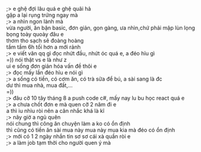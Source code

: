 ;> e ghệ đợi lâu quá e ghệ quãi hả<br>
gặp a lại rụng trứng ngay mà<br>
;> a nhìn ngon lành mà<br>
vừa người, ăn bận basic, đơn giản, gọn gàng, ưa nhìn,chứ phải mập lùn lọng bọng toày quoày đâu e<br>
thơm tho sạch sẽ đoàng hoàng<br>
tầm tầm 6h tối hơn a mới rảnh<br>
;> e viết văn qq gì đọc nhứt đầu, nhứt óc quá e, a đéo hỉu gì<br>
=)) nói thật vs e là như z<br>
ui e sống đơn giản hóa vấn đề thôi e<br>
;> đọc mấy lần đéo hỉu e nói gì<br>
;> a sống có tiền, có cơm ăn, có trà sữa để bú, a sài sang là đc<br>
dư thì mua nhà, mua đất,...<br>
=))<br>
;> đâu cỡ 10 tây tháng 8 a push code c#, mấy nay lu bu học react quá e<br>
;> a chưa chốt đơn e mà quen cỡ 2 năm đi e<br>
a thì iu nhìu ròi nên a cân nhắc khá là kĩ<br>
;> nãy giờ a ngủ quên<br>
nói chung thì công ăn chuyện làm a ko có ổn định<br>
thì cũng có tiền ăn sài mua này mua này mua kia mà đéo có ổn định<br>
;> mới có 1 2 ngày nhắn tin sơ sơ cái xà quần ròi e<br>
;> a làm job tạm thời cho người quen ý mà
